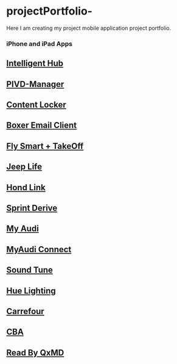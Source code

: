 # projectPortfolio-
Here I am creating my project mobile application project portfolio.
### iPhone and iPad Apps ###
## [Intelligent Hub](https://apps.apple.com/us/app/intelligent-hub/id338761996)
## [PIVD-Manager](https://apps.apple.com/us/app/piv-d-manager-workspace-one/id1225667504)
## [Content Locker](https://apps.apple.com/us/app/content-workspace-one/id525890839)
## [Boxer Email Client](https://apps.apple.com/us/app/boxer-workspace-one/id1087506559)
## [Fly Smart + TakeOff](https://apps.apple.com/us/app/flysmart-takeoff/id610875322)
## [Jeep Life](https://apps.apple.com/in/app/jeeplife/id1548438277)
## [Hond Link](https://apps.apple.com/us/app/hondalink/id750465030)
## [Sprint Derive](https://apps.apple.com/ph/app/sprintdrive/id1568054014)
## [My Audi](https://apps.apple.com/gb/app/myaudi/id440464115)
## [MyAudi Connect](https://apps.apple.com/in/app/myaudi-connect-audi-india/id1477017299)
## [Sound Tune](https://pps.apple.com/us/app/sound-tune/id1353769881)
## [Hue Lighting](https://apps.apple.com/us/app/philips-hue/id1055281310)
## [Carrefour](https://apps.apple.com/us/app/maf-carrefour-online-shopping/id626805470)
## [CBA](https://itunes.apple.com/us/app/clinics-review-ar>cles/id480068107?mt=8)
## [Read By QxMD](https://apps.apple.com/us/app/read-by-qxmd/id574041839)
